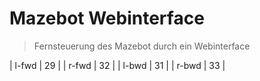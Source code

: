 # Mazebot Webinterface
> Fernsteuerung des Mazebot durch ein Webinterface

| l-fwd | 29 |
| r-fwd | 32 |
| l-bwd | 31 |
| r-bwd | 33 |
